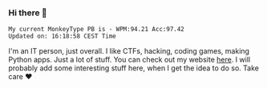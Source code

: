 ### Hi there 👋
<!-- PB START -->
```
My current MonkeyType PB is - WPM:94.21 Acc:97.42
Updated on: 16:18:58 CEST Time
```
<!-- PB END -->
I'm an IT person, just overall. I like CTFs, hacking, coding games, making Python apps. Just a lot of stuff.
You can check out my website [here](https://skill3472.github.io/).
I will probably add some interesting stuff here, when I get the idea to do so. Take care ❤️
